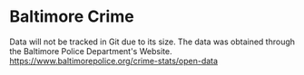 # Baltimore Crime

Data will not be tracked in Git due to its size.
The data was obtained through the Baltimore Police Department's Website.
https://www.baltimorepolice.org/crime-stats/open-data
